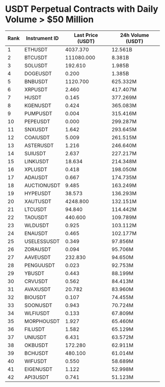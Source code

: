 # USDT Perpetual Contracts with Daily Volume > $50 Million

| Rank | Instrument ID | Last Price (USDT) | 24h Volume (USDT) |
|------|---------------|-------------------|-------------------|
| 1 | ETHUSDT | 4037.370 | 12.561B |
| 2 | BTCUSDT | 111080.000 | 8.381B |
| 3 | SOLUSDT | 192.610 | 1.985B |
| 4 | DOGEUSDT | 0.200 | 1.385B |
| 5 | BNBUSDT | 1120.700 | 625.332M |
| 6 | XRPUSDT | 2.460 | 417.407M |
| 7 | HUSDT | 0.145 | 377.269M |
| 8 | KGENUSDT | 0.424 | 365.083M |
| 9 | PUMPUSDT | 0.004 | 315.416M |
| 10 | PEPEUSDT | 0.000 | 299.287M |
| 11 | SNXUSDT | 1.642 | 293.645M |
| 12 | COAIUSDT | 5.009 | 261.515M |
| 13 | ASTERUSDT | 1.216 | 246.640M |
| 14 | SUIUSDT | 2.637 | 227.217M |
| 15 | LINKUSDT | 18.634 | 214.348M |
| 16 | XPLUSDT | 0.418 | 198.050M |
| 17 | ADAUSDT | 0.667 | 174.735M |
| 18 | AUCTIONUSDT | 9.485 | 163.249M |
| 19 | HYPEUSDT | 38.573 | 136.293M |
| 20 | XAUTUSDT | 4248.800 | 132.151M |
| 21 | LTCUSDT | 94.840 | 114.442M |
| 22 | TAOUSDT | 440.600 | 109.789M |
| 23 | WLDUSDT | 0.925 | 103.112M |
| 24 | ENAUSDT | 0.465 | 102.177M |
| 25 | USELESSUSDT | 0.349 | 97.856M |
| 26 | ZORAUSDT | 0.094 | 95.706M |
| 27 | AAVEUSDT | 232.830 | 94.650M |
| 28 | PENGUUSDT | 0.023 | 92.753M |
| 29 | YBUSDT | 0.443 | 88.199M |
| 30 | CRVUSDT | 0.562 | 84.413M |
| 31 | AVAXUSDT | 20.782 | 83.960M |
| 32 | BIOUSDT | 0.107 | 74.455M |
| 33 | SOONUSDT | 0.943 | 70.724M |
| 34 | WLFIUSDT | 0.133 | 67.809M |
| 35 | MORPHOUSDT | 1.927 | 65.460M |
| 36 | FILUSDT | 1.582 | 65.129M |
| 37 | UNIUSDT | 6.431 | 63.572M |
| 38 | OKBUSDT | 172.280 | 62.911M |
| 39 | BCHUSDT | 480.100 | 61.014M |
| 40 | WIFUSDT | 0.550 | 58.689M |
| 41 | EIGENUSDT | 1.122 | 52.998M |
| 42 | API3USDT | 0.741 | 51.123M |
